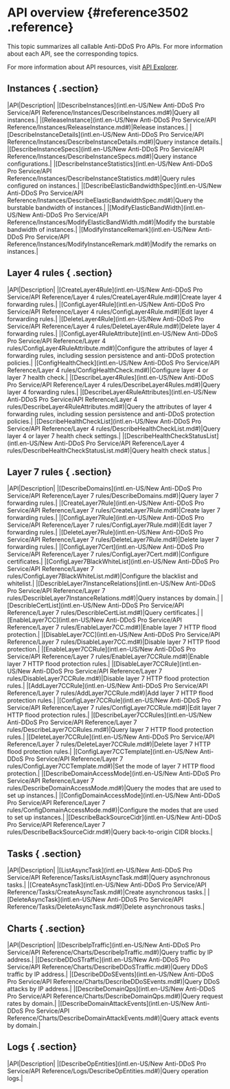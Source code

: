 # API overview {#reference3502 .reference}

This topic summarizes all callable Anti-DDoS Pro APIs. For more information about each API, see the corresponding topics.

For more information about API resources, visit [API Explorer](https://api.aliyun.com).

## Instances { .section}

|API|Description|
|[DescribeInstances](intl.en-US/New Anti-DDoS Pro Service/API Reference/Instances/DescribeInstances.md#)|Query all instances.|
|[ReleaseInstance](intl.en-US/New Anti-DDoS Pro Service/API Reference/Instances/ReleaseInstance.md#)|Release instances.|
|[DescribeInstanceDetails](intl.en-US/New Anti-DDoS Pro Service/API Reference/Instances/DescribeInstanceDetails.md#)|Query instance details.|
|[DescribeInstanceSpecs](intl.en-US/New Anti-DDoS Pro Service/API Reference/Instances/DescribeInstanceSpecs.md#)|Query instance configurations.|
|[DescribeInstanceStatistics](intl.en-US/New Anti-DDoS Pro Service/API Reference/Instances/DescribeInstanceStatistics.md#)|Query rules configured on instances.|
|[DescribeElasticBandwidthSpec](intl.en-US/New Anti-DDoS Pro Service/API Reference/Instances/DescribeElasticBandwidthSpec.md#)|Query the burstable bandwidth of instances.|
|[ModifyElasticBandWidth](intl.en-US/New Anti-DDoS Pro Service/API Reference/Instances/ModifyElasticBandWidth.md#)|Modify the burstable bandwidth of instances.|
|[ModifyInstanceRemark](intl.en-US/New Anti-DDoS Pro Service/API Reference/Instances/ModifyInstanceRemark.md#)|Modify the remarks on instances.|

## Layer 4 rules { .section}

|API|Description|
|[CreateLayer4Rule](intl.en-US/New Anti-DDoS Pro Service/API Reference/Layer 4 rules/CreateLayer4Rule.md#)|Create layer 4 forwarding rules.|
|[ConfigLayer4Rule](intl.en-US/New Anti-DDoS Pro Service/API Reference/Layer 4 rules/ConfigLayer4Rule.md#)|Edit layer 4 forwarding rules.|
|[DeleteLayer4Rule](intl.en-US/New Anti-DDoS Pro Service/API Reference/Layer 4 rules/DeleteLayer4Rule.md#)|Delete layer 4 forwarding rules.|
|[ConfigLayer4RuleAttribute](intl.en-US/New Anti-DDoS Pro Service/API Reference/Layer 4 rules/ConfigLayer4RuleAttribute.md#)|Configure the attributes of layer 4 forwarding rules, including session persistence and anti-DDoS protection policies.|
|[ConfigHealthCheck](intl.en-US/New Anti-DDoS Pro Service/API Reference/Layer 4 rules/ConfigHealthCheck.md#)|Configure layer 4 or layer 7 health check.|
|[DescribeLayer4Rules](intl.en-US/New Anti-DDoS Pro Service/API Reference/Layer 4 rules/DescribeLayer4Rules.md#)|Query layer 4 forwarding rules.|
|[DescribeLayer4RuleAttributes](intl.en-US/New Anti-DDoS Pro Service/API Reference/Layer 4 rules/DescribeLayer4RuleAttributes.md#)|Query the attributes of layer 4 forwarding rules, including session persistence and anti-DDoS protection policies.|
|[DescribeHealthCheckList](intl.en-US/New Anti-DDoS Pro Service/API Reference/Layer 4 rules/DescribeHealthCheckList.md#)|Query layer 4 or layer 7 health check settings.|
|[DescribeHealthCheckStatusList](intl.en-US/New Anti-DDoS Pro Service/API Reference/Layer 4 rules/DescribeHealthCheckStatusList.md#)|Query health check status.|

## Layer 7 rules { .section}

|API|Description|
|[DescribeDomains](intl.en-US/New Anti-DDoS Pro Service/API Reference/Layer 7 rules/DescribeDomains.md#)|Query layer 7 forwarding rules.|
|[CreateLayer7Rule](intl.en-US/New Anti-DDoS Pro Service/API Reference/Layer 7 rules/CreateLayer7Rule.md#)|Create layer 7 forwarding rules.|
|[ConfigLayer7Rule](intl.en-US/New Anti-DDoS Pro Service/API Reference/Layer 7 rules/ConfigLayer7Rule.md#)|Edit layer 7 forwarding rules.|
|[DeleteLayer7Rule](intl.en-US/New Anti-DDoS Pro Service/API Reference/Layer 7 rules/DeleteLayer7Rule.md#)|Delete layer 7 forwarding rules.|
|[ConfigLayer7Cert](intl.en-US/New Anti-DDoS Pro Service/API Reference/Layer 7 rules/ConfigLayer7Cert.md#)|Configure certificates.|
|[ConfigLayer7BlackWhiteList](intl.en-US/New Anti-DDoS Pro Service/API Reference/Layer 7 rules/ConfigLayer7BlackWhiteList.md#)|Configure the blacklist and whitelist.|
|[DescribleLayer7InstanceRelations](intl.en-US/New Anti-DDoS Pro Service/API Reference/Layer 7 rules/DescribleLayer7InstanceRelations.md#)|Query instances by domain.|
|[DescribleCertList](intl.en-US/New Anti-DDoS Pro Service/API Reference/Layer 7 rules/DescribleCertList.md#)|Query certificates.|
|[EnableLayer7CC](intl.en-US/New Anti-DDoS Pro Service/API Reference/Layer 7 rules/EnableLayer7CC.md#)|Enable layer 7 HTTP flood protection.|
|[DisableLayer7CC](intl.en-US/New Anti-DDoS Pro Service/API Reference/Layer 7 rules/DisableLayer7CC.md#)|Disable layer 7 HTTP flood protection.|
|[EnableLayer7CCRule](intl.en-US/New Anti-DDoS Pro Service/API Reference/Layer 7 rules/EnableLayer7CCRule.md#)|Enable layer 7 HTTP flood protection rules.|
|[DisableLayer7CCRule](intl.en-US/New Anti-DDoS Pro Service/API Reference/Layer 7 rules/DisableLayer7CCRule.md#)|Disable layer 7 HTTP flood protection rules.|
|[AddLayer7CCRule](intl.en-US/New Anti-DDoS Pro Service/API Reference/Layer 7 rules/AddLayer7CCRule.md#)|Add layer 7 HTTP flood protection rules.|
|[ConfigLayer7CCRule](intl.en-US/New Anti-DDoS Pro Service/API Reference/Layer 7 rules/ConfigLayer7CCRule.md#)|Edit layer 7 HTTP flood protection rules.|
|[DescribeLayer7CCRules](intl.en-US/New Anti-DDoS Pro Service/API Reference/Layer 7 rules/DescribeLayer7CCRules.md#)|Query layer 7 HTTP flood protection rules.|
|[DeleteLayer7CCRule](intl.en-US/New Anti-DDoS Pro Service/API Reference/Layer 7 rules/DeleteLayer7CCRule.md#)|Delete layer 7 HTTP flood protection rules.|
|[ConfigLayer7CCTemplate](intl.en-US/New Anti-DDoS Pro Service/API Reference/Layer 7 rules/ConfigLayer7CCTemplate.md#)|Set the mode of layer 7 HTTP flood protection.|
|[DescribeDomainAccessMode](intl.en-US/New Anti-DDoS Pro Service/API Reference/Layer 7 rules/DescribeDomainAccessMode.md#)|Query the modes that are used to set up instances.|
|[ConfigDomainAccessMode](intl.en-US/New Anti-DDoS Pro Service/API Reference/Layer 7 rules/ConfigDomainAccessMode.md#)|Configure the modes that are used to set up instances.|
|[DescribeBackSourceCidr](intl.en-US/New Anti-DDoS Pro Service/API Reference/Layer 7 rules/DescribeBackSourceCidr.md#)|Query back-to-origin CIDR blocks.|

## Tasks { .section}

|API|Description|
|[ListAsyncTask](intl.en-US/New Anti-DDoS Pro Service/API Reference/Tasks/ListAsyncTask.md#)|Query asynchronous tasks.|
|[CreateAsyncTask](intl.en-US/New Anti-DDoS Pro Service/API Reference/Tasks/CreateAsyncTask.md#)|Create asynchronous tasks.|
|[DeleteAsyncTask](intl.en-US/New Anti-DDoS Pro Service/API Reference/Tasks/DeleteAsyncTask.md#)|Delete asynchronous tasks.|

## Charts { .section}

|API|Description|
|[DescribeIpTraffic](intl.en-US/New Anti-DDoS Pro Service/API Reference/Charts/DescribeIpTraffic.md#)|Query traffic by IP address.|
|[DescribeDDoSTraffic](intl.en-US/New Anti-DDoS Pro Service/API Reference/Charts/DescribeDDoSTraffic.md#)|Query DDoS traffic by IP address.|
|[DescribeDDoSEvents](intl.en-US/New Anti-DDoS Pro Service/API Reference/Charts/DescribeDDoSEvents.md#)|Query DDoS attacks by IP address.|
|[DescribeDomainQps](intl.en-US/New Anti-DDoS Pro Service/API Reference/Charts/DescribeDomainQps.md#)|Query request rates by domain.|
|[DescribeDomainAttackEvents](intl.en-US/New Anti-DDoS Pro Service/API Reference/Charts/DescribeDomainAttackEvents.md#)|Query attack events by domain.|

## Logs { .section}

|API|Description|
|[DescribeOpEntities](intl.en-US/New Anti-DDoS Pro Service/API Reference/Logs/DescribeOpEntities.md#)|Query operation logs.|

